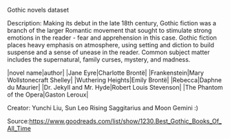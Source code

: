 Gothic novels dataset

Description: Making its debut in the late 18th century, Gothic fiction was a branch of the larger Romantic movement that sought to stimulate strong emotions in the reader - fear and apprehension in this case. Gothic fiction places heavy emphasis on atmosphere, using setting and diction to build suspense and a sense of unease in the reader. Common subject matter includes the supernatural, family curses, mystery, and madness.

|novel name|author|
|Jane Eyre|Charlotte Brontë|
|Frankenstein|Mary Wollstonecraft Shelley|
|Wuthering Heights|Emily Brontë|
|Rebecca|Daphne du Maurier|
|Dr. Jekyll and Mr. Hyde|Robert Louis Stevenson|
|The Phantom of the Opera|Gaston Leroux|


Creator: Yunchi Liu, Sun Leo Rising Saggitarius and Moon Gemini :)

Source:https://www.goodreads.com/list/show/1230.Best_Gothic_Books_Of_All_Time
